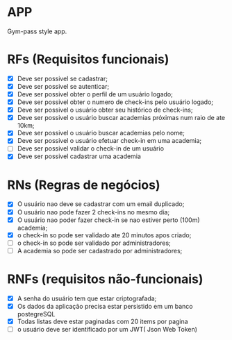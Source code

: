 # APP
Gym-pass style app.

# RFs (Requisitos funcionais)

- [x] Deve ser possivel se cadastrar;
- [x] Deve ser possivel se autenticar;
- [x] Deve ser possivel obter o perfil de um usuário logado;
- [x] Deve ser possivel obter o numero de check-ins pelo usuário logado;
- [x] Deve ser possivel o usuário obter seu histórico de check-ins;
- [x] Deve ser possivel o usuário buscar academias próximas num raio de ate 10km;
- [x] Deve ser possivel o usuário buscar academias pelo nome;
- [x] Deve ser possivel o usuário efetuar check-in em uma academia;
- [ ] Deve ser possivel validar o check-in de um usuário
- [x] Deve ser possivel cadastrar uma academia

# RNs (Regras de negócios)

- [x] O usuário nao deve se cadastrar com um email duplicado;
- [x] O usuário nao pode fazer 2 check-ins no mesmo dia;
- [x] O usuário nao poder fazer check-in se nao estiver perto (100m) academia;
- [x] o check-in so pode ser validado ate 20 minutos apos criado;
- [ ] o check-in so pode ser validado por administradores;
- [ ] A academia so pode ser cadastrado por administradores;

# RNFs (requisitos não-funcionais)
- [x] A senha do usuário tem que estar criptografada;
- [x] Os dados da aplicação precisa estar persistido em um banco postegreSQL
- [x] Todas listas deve estar paginadas com 20 items por pagina
- [ ] o usuário deve ser identificado por um JWT( Json Web Token) 
